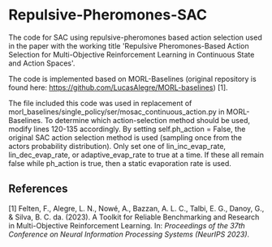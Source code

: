 # Repulsive-Pheromones-SAC
The code for SAC using repulsive-pheromones based action selection used in the paper with the working title 'Repulsive Pheromones-Based Action Selection for Multi-Objective Reinforcement Learning in Continuous State and Action Spaces'.

The code is implemented based on MORL-Baselines (original repository is found here: https://github.com/LucasAlegre/MORL-baselines) [1].

The file included this code was used in replacement of morl_baselines/single_policy/ser/mosac_continuous_action.py in MORL-Baselines. To determine which action-selection method should be used, modify lines 120-135 accordingly. By setting self.ph_action = False, the original SAC action selection method is used (sampling once from the actors probability distribution). Only set one of lin_inc_evap_rate, lin_dec_evap_rate, or adaptive_evap_rate to true at a time. If these all remain false while ph_action is true, then a static evaporation rate is used.

## References
[1] Felten, F., Alegre, L. N., Nowé, A., Bazzan, A. L. C., Talbi, E. G., Danoy, G., & Silva, B. C. da. (2023). A Toolkit for Reliable Benchmarking and Research in Multi-Objective Reinforcement Learning. In: _Proceedings of the 37th Conference on Neural Information Processing Systems (NeurIPS 2023)_.
